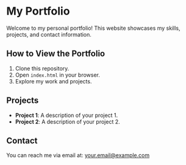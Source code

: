 # My Portfolio

Welcome to my personal portfolio! This website showcases my skills, projects, and contact information.

## How to View the Portfolio

1. Clone this repository.
2. Open `index.html` in your browser.
3. Explore my work and projects.

## Projects
- **Project 1**: A description of your project 1.
- **Project 2**: A description of your project 2.

## Contact
You can reach me via email at: [your.email@example.com](mailto:your.email@example.com)
